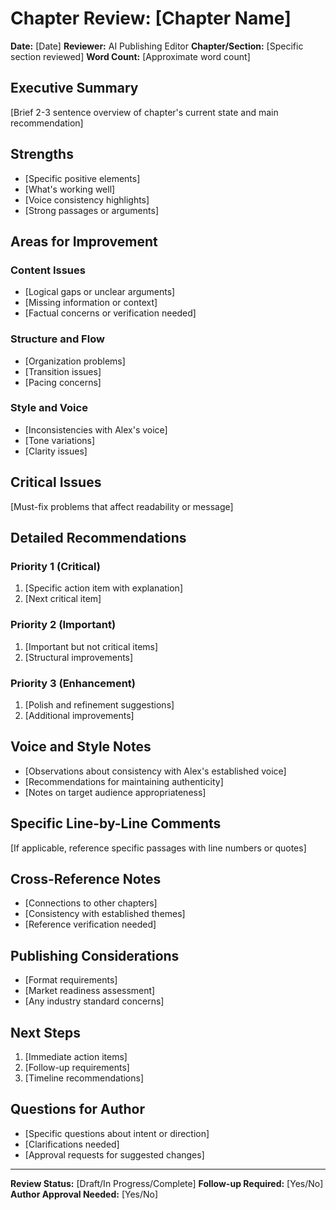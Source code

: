 # Chapter Review: [Chapter Name]

**Date:** [Date]
**Reviewer:** AI Publishing Editor
**Chapter/Section:** [Specific section reviewed]
**Word Count:** [Approximate word count]

## Executive Summary
[Brief 2-3 sentence overview of chapter's current state and main recommendation]

## Strengths
- [Specific positive elements]
- [What's working well]
- [Voice consistency highlights]
- [Strong passages or arguments]

## Areas for Improvement

### Content Issues
- [Logical gaps or unclear arguments]
- [Missing information or context]
- [Factual concerns or verification needed]

### Structure and Flow
- [Organization problems]
- [Transition issues]
- [Pacing concerns]

### Style and Voice
- [Inconsistencies with Alex's voice]
- [Tone variations]
- [Clarity issues]

## Critical Issues
[Must-fix problems that affect readability or message]

## Detailed Recommendations

### Priority 1 (Critical)
1. [Specific action item with explanation]
2. [Next critical item]

### Priority 2 (Important)
1. [Important but not critical items]
2. [Structural improvements]

### Priority 3 (Enhancement)
1. [Polish and refinement suggestions]
2. [Additional improvements]

## Voice and Style Notes
- [Observations about consistency with Alex's established voice]
- [Recommendations for maintaining authenticity]
- [Notes on target audience appropriateness]

## Specific Line-by-Line Comments
[If applicable, reference specific passages with line numbers or quotes]

## Cross-Reference Notes
- [Connections to other chapters]
- [Consistency with established themes]
- [Reference verification needed]

## Publishing Considerations
- [Format requirements]
- [Market readiness assessment]
- [Any industry standard concerns]

## Next Steps
1. [Immediate action items]
2. [Follow-up requirements]
3. [Timeline recommendations]

## Questions for Author
- [Specific questions about intent or direction]
- [Clarifications needed]
- [Approval requests for suggested changes]

---
**Review Status:** [Draft/In Progress/Complete]
**Follow-up Required:** [Yes/No]
**Author Approval Needed:** [Yes/No]

